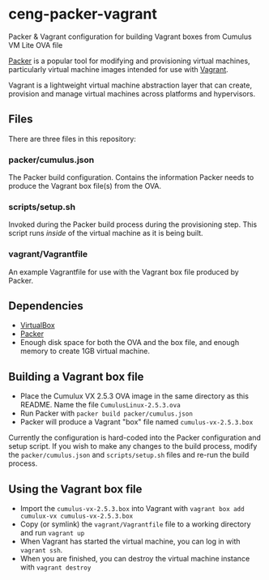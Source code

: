# ceng-packer-vagrant
Packer &amp; Vagrant configuration for building Vagrant boxes from Cumulus VM Lite OVA file

[Packer](https://www.packer.io/) is a popular tool for modifying and provisioning virtual machines, particularly virtual machine images intended for use with [Vagrant](https://www.vagrantup.com/).

Vagrant is a lightweight virtual machine abstraction layer that can create, provision and manage virtual machines across platforms and hypervisors.

## Files

There are three files in this repository:

### packer/cumulus.json

The Packer build configuration. Contains the information Packer needs to produce the Vagrant box file(s) from the OVA.

### scripts/setup.sh

Invoked during the Packer build process during the provisioning step. This script runs *inside* of the virtual machine as it is being built.

### vagrant/Vagrantfile

An example Vagrantfile for use with the Vagrant box file produced by Packer.

## Dependencies

* [VirtualBox](https://www.virtualbox.org/)
* [Packer](https://www.packer.io/)
* Enough disk space for both the OVA and the box file, and enough memory to create 1GB virtual machine.

## Building a Vagrant box file

* Place the Cumulux VX 2.5.3 OVA image in the same directory as this README. Name the file `CumulusLinux-2.5.3.ova`
* Run Packer with `packer build packer/cumulus.json`
* Packer will produce a Vagrant "box" file named `cumulus-vx-2.5.3.box`

Currently the configuration is hard-coded into the Packer configuration and setup script. If you wish to make any changes to the build process, modify the `packer/cumulus.json` and `scripts/setup.sh` files and re-run the build process.

## Using the Vagrant box file

* Import the `cumulus-vx-2.5.3.box` into Vagrant with `vagrant box add cumulux-vx cumulus-vx-2.5.3.box`
* Copy (or symlink) the `vagrant/Vagrantfile` file to a working directory and run `vagrant up`
* When Vagrant has started the virtual machine, you can log in with `vagrant ssh`.
* When you are finished, you can destroy the virtual machine instance with `vagrant destroy`
